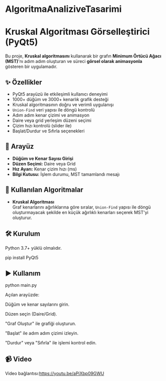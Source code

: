 # AlgoritmaAnaliziveTasarimi
# Kruskal Algoritması Görselleştirici (PyQt5)

Bu proje, **Kruskal algoritmasını** kullanarak bir grafın **Minimum Örtücü Ağacı (MST)**'nı adım adım oluşturan ve süreci **görsel olarak animasyonla** gösteren bir uygulamadır.

## ✨ Özellikler

- PyQt5 arayüzü ile etkileşimli kullanıcı deneyimi
- 1000+ düğüm ve 3000+ kenarlık grafik desteği
- Kruskal algoritmasının doğru ve verimli uygulanışı
- `Union-Find` veri yapısı ile döngü kontrolü
- Adım adım kenar çizimi ve animasyon
- Daire veya grid yerleşim düzeni seçimi
- Çizim hızı kontrolü (slider ile)
- Başlat/Durdur ve Sıfırla seçenekleri

## 📸 Arayüz

- **Düğüm ve Kenar Sayısı Girişi**  
- **Düzen Seçimi:** Daire veya Grid  
- **Hız Ayarı:** Kenar çizim hızı (ms)  
- **Bilgi Kutusu:** İşlem durumu, MST tamamlandı mesajı

## 🧠 Kullanılan Algoritmalar

- **Kruskal Algoritması**  
  Graf kenarlarını ağırlıklarına göre sıralar, `Union-Find` yapısı ile döngü oluşturmayacak şekilde en küçük ağırlıklı kenarları seçerek MST'yi oluşturur.

## 🛠 Kurulum

Python 3.7+ yüklü olmalıdır.

pip install PyQt5

## ▶️ Kullanım

python main.py


Açılan arayüzde:

Düğüm ve kenar sayılarını girin.

Düzen seçin (Daire/Grid).

"Graf Oluştur" ile grafiği oluşturun.

"Başlat" ile adım adım çizimi izleyin.

"Durdur" veya "Sıfırla" ile işlemi kontrol edin.

## 📹 Video

Video bağlantısı:https://youtu.be/aPiXbp09GWU
